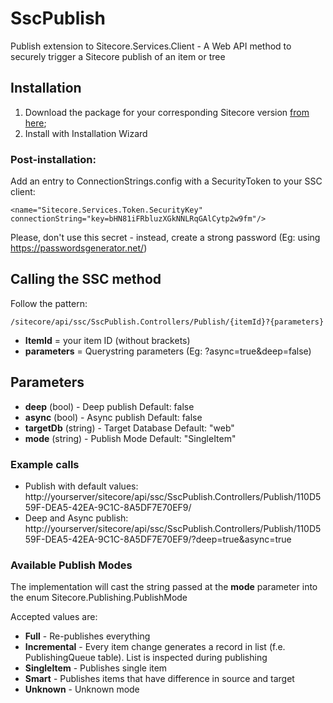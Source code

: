 # SscPublish
Publish extension to Sitecore.Services.Client - A Web API method to securely trigger a Sitecore publish of an item or tree

## Installation
1. Download the package for your corresponding Sitecore version [from here](https://github.com/peplau/SscPublish/tree/master/Download "from here");
1. Install with Installation Wizard

### Post-installation:
Add an entry to ConnectionStrings.config with a SecurityToken to your SSC client:

`<name="Sitecore.Services.Token.SecurityKey" connectionString="key=bHN81iFRbluzXGkNNLRqGAlCytp2w9fm"/>`

Please, don't use this secret - instead, create a strong password (Eg: using https://passwordsgenerator.net/)

## Calling the SSC method

Follow the pattern: 

`/sitecore/api/ssc/SscPublish.Controllers/Publish/{itemId}?{parameters}`

- **ItemId** = your item ID (without brackets)
- **parameters** = Querystring parameters (Eg: ?async=true&deep=false)

## Parameters
- **deep** (bool) - Deep publish
Default: false
- **async** (bool) - Async publish
Default: false
- **targetDb** (string) - Target Database
Default: "web"
- **mode** (string) - Publish Mode
Default: "SingleItem"

### Example calls
- Publish with default values: http://yourserver/sitecore/api/ssc/SscPublish.Controllers/Publish/110D559F-DEA5-42EA-9C1C-8A5DF7E70EF9/
- Deep and Async publish: http://yourserver/sitecore/api/ssc/SscPublish.Controllers/Publish/110D559F-DEA5-42EA-9C1C-8A5DF7E70EF9/?deep=true&async=true

### Available Publish Modes
The implementation will cast the string passed at the **mode** parameter into the enum Sitecore.Publishing.PublishMode

Accepted values are:
- **Full** - Re-publishes everything
- **Incremental** - Every item change generates a record in list (f.e. PublishingQueue table). List is inspected during publishing
- **SingleItem** - Publishes single item
- **Smart** - Publishes items that have difference in source and target
- **Unknown** - Unknown mode
